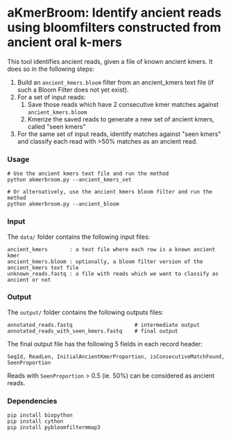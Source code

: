 # aKmerBroom: Identify ancient reads using bloomfilters constructed from ancient oral k-mers 

This tool identifies ancient reads, given a file of known ancient kmers. It does so in the following steps: 
1. Build an `ancient_kmers.bloom` filter from an ancient_kmers text file (if such a Bloom Filter does not yet exist).
2. For a set of input reads:
    1. Save those reads which have 2 consecutive kmer matches against `ancient_kmers.bloom`
    2. Kmerize the saved reads to generate a new set of ancient kmers, called "seen kmers"
3. For the same set of input reads, identify matches against "seen kmers" and classify each read with >50% matches as an ancient read.


### Usage

    # Use the ancient kmers text file and run the method
    python akmerbroom.py --ancient_kmers_set

    # Or alternatively, use the ancient kmers bloom filter and run the method
    python akmerbroom.py --ancient_bloom


### Input

The `data/` folder contains the following input files:

```
ancient_kmers       : a text file where each row is a known ancient kmer
ancient_kmers.bloom : optionally, a bloom filter version of the ancient_kmers text file
unknown_reads.fastq : a file with reads which we want to classify as ancient or not
```    

### Output 

The `output/` folder contains the following outputs files:
```
annotated_reads.fastq                    # intermediate output
annotated_reads_with_seen_kmers.fastq    # final output
```
The final output file has the following 5 fields in each record header: 
```
SeqId, ReadLen, InitialAncientKmerProportion, isConsecutiveMatchFound, SeenProportion
```   
Reads with `SeenProportion` > 0.5 (ie. 50%) can be considered as ancient reads. 


### Dependencies
```
pip install biopython
pip install cython
pip install pybloomfiltermmap3
```

    
